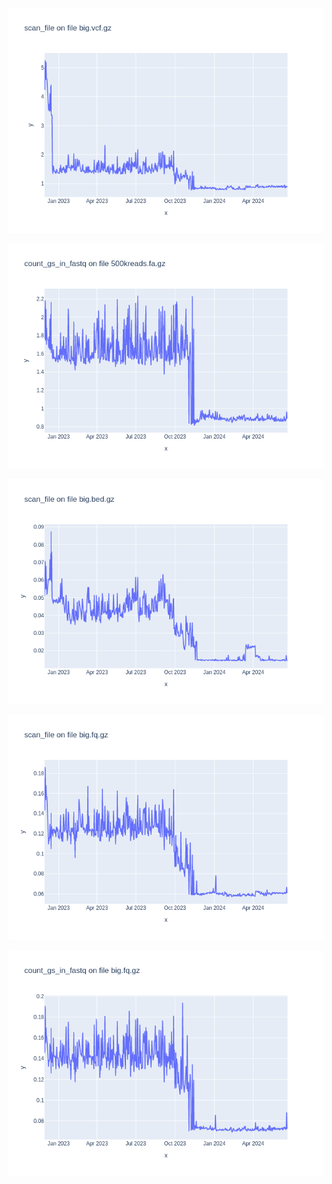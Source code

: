 ![](results/scan_file-big.vcf.gz.png)

![](results/count_gs_in_fastq-500kreads.fa.gz.png)

![](results/scan_file-big.bed.gz.png)

![](results/scan_file-big.fq.gz.png)

![](results/count_gs_in_fastq-big.fq.gz.png)

